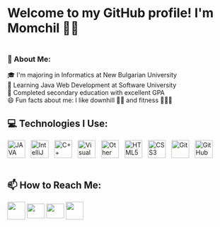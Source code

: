 # Welcome to my GitHub profile! I'm Momchil 👋🏻


### <br>🚀 About Me:<br>

🎓 I'm majoring in Informatics at New Bulgarian University<br>🧠 Learning Java Web Development at Software University <br>🥇 Completed secondary education with excellent GPA<br>😄 Fun facts about me: I like downhill 🚵🏻 and fitness 🏋🏻‍♀️<br>

## 💻 Technologies I Use:

<img align="left" width="40" height="40" src="https://img.icons8.com/?size=100&id=Pd2x9GWu9ovX&format=png&color=000000" alt="JAVA" style="padding-right:10px"/>
<img align="left" width="40" height="40" src="https://img.icons8.com/?size=100&id=61466&format=png&color=000000" alt="IntelliJ IDEA" style="padding-right:10px;"/>


<img align="left" width="40" height="40" src="https://img.icons8.com/?size=100&id=40669&format=png&color=000000" alt="C++" style="padding-right:10px;"/>
<img align="left" width="40" height="40" src="https://img.icons8.com/color/48/visual-studio-code-2019.png" alt="Visual Studio Code" style="padding-right:10px;"/>
<img align="left" width="40" height="40" src="https://img.icons8.com/?size=100&id=PXTY4q2Sq2lG&format=png&color=000000" alt="Other Tool" style="padding-right:10px;"/>
<img align="left" width="40" height="40" src="https://img.icons8.com/?size=100&id=20909&format=png&color=000000" alt="HTML5" style="padding-right:10px;"/>
<img align="left" width="40" height="40" src="https://img.icons8.com/?size=100&id=21278&format=png&color=000000" alt="CSS3" style="padding-right:10px;"/>
<img align="left" width="40" height="40" src="https://img.icons8.com/?size=100&id=20906&format=png&color=000000" alt="Git" style="padding-right:10px;"/>
<img align="left" width="40" height="40" src="https://img.icons8.com/?size=100&id=16318&format=png&color=FFFFFF" alt="GitHub" style="padding-right:10px;"/>
<br clear="left"/>

<br>

## 📫 How to Reach Me:

<p align="left">
    <a href="https://www.linkedin.com/in/momchil-tsanov-5b91a62aa/" target="blank"><img align="center"
      src="https://img.icons8.com/?size=100&id=vWcULbkKy3DN&format=png&color=000000"
      height="40" width="40" /></a>
    <a href="https://www.facebook.com/profile.php?id=100009972669108&locale=bg_BG" target="blank"><img align="center"
      src="https://raw.githubusercontent.com/rahuldkjain/github-profile-readme-generator/master/src/images/icons/Social/facebook.svg"
      height="33" width="40" /></a>
  <a href="https://www.instagram.com/momchiltsanov/" target="blank"><img align="center"
      src="https://raw.githubusercontent.com/rahuldkjain/github-profile-readme-generator/master/src/images/icons/Social/instagram.svg"
      height="33" width="40" /></a>
    <a href="mailto:momchilworkspace@gmail.com" target="blank"><img align="center" src="https://img.icons8.com/?size=100&id=qyRpAggnV0zH&format=png&color=000000"
      height="40-" width="40" /></a>
      
 
</p>
